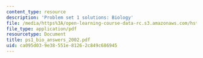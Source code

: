 ```yaml
---
content_type: resource
description: 'Problem set 1 solutions: Biology'
file: /media/https%3A/open-learning-course-data-rc.s3.amazonaws.com/hst-508-genomics-and-computational-biology-fall-2002/ca095d039e38551e81262c849c686945_ps1_bio_answers_2002.pdf
file_type: application/pdf
resourcetype: Document
title: ps1_bio_answers_2002.pdf
uid: ca095d03-9e38-551e-8126-2c849c686945
---
```

